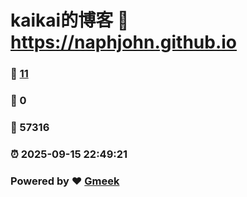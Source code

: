 # kaikai的博客 :link: https://naphjohn.github.io 
### :page_facing_up: [11](https://naphjohn.github.io/tag.html) 
### :speech_balloon: 0 
### :hibiscus: 57316 
### :alarm_clock: 2025-09-15 22:49:21 
### Powered by :heart: [Gmeek](https://github.com/Meekdai/Gmeek)
